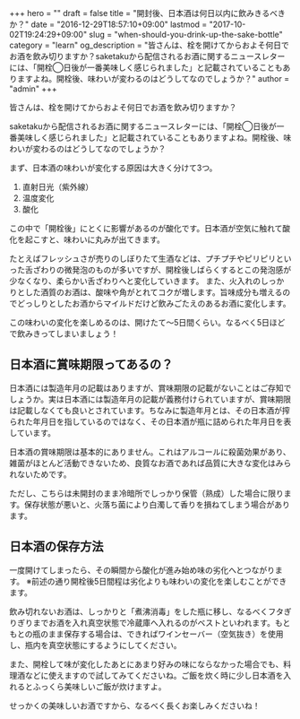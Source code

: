 +++
hero = ""
draft = false
title = "開封後、日本酒は何日以内に飲みきるべきか？"
date = "2016-12-29T18:57:10+09:00"
lastmod = "2017-10-02T19:24:29+09:00"
slug = "when-should-you-drink-up-the-sake-bottle"
category = "learn"
og_description = "皆さんは、栓を開けてからおよそ何日でお酒を飲み切りますか？saketakuから配信されるお酒に関するニュースレターには、「開栓◯日後が一番美味しく感じられました」と記載されていることもありますよね。開栓後、味わいが変わるのはどうしてなのでしょうか？"
author = "admin"
+++

皆さんは、栓を開けてからおよそ何日でお酒を飲み切りますか？

saketakuから配信されるお酒に関するニュースレターには、「開栓◯日後が一番美味しく感じられました」と記載されていることもありますよね。開栓後、味わいが変わるのはどうしてなのでしょうか？

まず、日本酒の味わいが変化する原因は大きく分けて3つ。

1. 直射日光（紫外線）
2. 温度変化
3. 酸化

この中で「開栓後」にとくに影響があるのが酸化です。日本酒が空気に触れて酸化を起こすと、味わいに丸みが出てきます。

たとえばフレッシュさが売りのしぼりたて生酒などは、プチプチやピリピリといった舌ざわりの微発泡のものが多いですが、開栓後しばらくするとこの発泡感が少なくなり、柔らかい舌ざわりへと変化していきます。
また、火入れのしっかりとした酒質のお酒は、酸味や角がとれてコクが増します。旨味成分も増えるのでどっしりとしたお酒からマイルドだけど飲みごたえのあるお酒に変化します。

この味わいの変化を楽しめるのは、開けたて〜5日間くらい。なるべく5日ほどで飲みきってしまいましょう！


## 日本酒に賞味期限ってあるの？

日本酒には製造年月の記載はありますが、賞味期限の記載がないことはご存知でしょうか。実は日本酒には製造年月の記載が義務付けられていますが、賞味期限は記載しなくても良いとされています。ちなみに製造年月とは、その日本酒が搾られた年月日を指しているのではなく、その日本酒が瓶に詰められた年月日を表しています。

日本酒の賞味期限は基本的にありません。これはアルコールに殺菌効果があり、雑菌がほとんど活動できないため、良質なお酒であれば品質に大きな変化はみられないためです。

ただし、こちらは未開封のまま冷暗所でしっかり保管（熟成）した場合に限ります。保存状態が悪いと、火落ち菌により白濁して香りを損ねてしまう場合があります。

## 日本酒の保存方法

一度開けてしまったら、その瞬間から酸化が進み始め味の劣化へとつながります。
※前述の通り開栓後5日間程は劣化よりも味わいの変化を楽しむことができます。

飲み切れないお酒は、しっかりと「煮沸消毒」をした瓶に移し、なるべくフタぎりぎりまでお酒を入れ真空状態で冷蔵庫へ入れるのがベストといわれます。もともとの瓶のまま保存する場合は、できればワインセーバー（空気抜き）を使用し、瓶内を真空状態にするようにしてください。

また、開栓して味が変化したあとにあまり好みの味にならなかった場合でも、料理酒などに使えますので試してみてくださいね。ご飯を炊く時に少し日本酒を入れるとふっくら美味しいご飯が炊けますよ。


せっかくの美味しいお酒ですから、なるべく長くお楽しみくださいね！